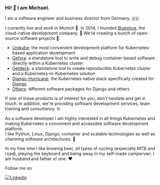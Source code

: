 ### Hi! 👋 I am Michael.

I am a software engineer and business director from Germany. :de:

I currently live and work in Munich 🍺. In 2014, I founded [Blueshoe](https://blueshoe.de), the cloud-native development company. 🚀
We're creating a bunch of open-source software projects 💙:
- [Unikube](https://github.com/unikubehq/): the most convenient development platform for Kubernetes-based application development
- [Gefyra](https://github.com/gefyrahq/gefyra): a standalone tool to write and debug container-based software directly within a Kubernetes cluster
- [Getdeck](https://github.com/Getdeck/getdeck): a standalone tool to create reproducible Kubernetes cluster and a Kubernetes-in-Kubernetes solution
- [Django-Hurricane](https://github.com/django-hurricane/): the Kubernetes native stack specifically created for [Django](https://www.djangoproject.com/)
- [Others](https://github.com/Blueshoe/): different software packages for Django and others  

If one of these products is of interest for you, don't hesitate and get in touch. In addition, we're providing software development services,
team training and consultancy. :nerd_face:

As a software developer I am highly interested in all things Kubernetes and making Kubernetes a convenient and accessible software development platform.  
I like Python, Linux, Django, container and scalable technologies as well as charming software architectures. 🔭 

In my free time I like brewing beer, all types of cycling (especially MTB and road), playing the keyboard and being away in my self-made campervan. I am husband and father of one. ❤️

Follow me on  

[![LinkedIn](https://img.shields.io/badge/LinkedIn-0077B5?style=for-the-badge&logo=linkedin&logoColor=white)](www.linkedin.com/in/michael-schilonka)

